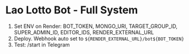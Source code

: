 # Lao Lotto Bot - Full System
1) Set ENV on Render: BOT_TOKEN, MONGO_URI, TARGET_GROUP_ID, SUPER_ADMIN_ID, EDITOR_IDS, RENDER_EXTERNAL_URL
2) Deploy. Webhook auto set to `${RENDER_EXTERNAL_URL}/bot${BOT_TOKEN}`
3) Test: /start in Telegram
